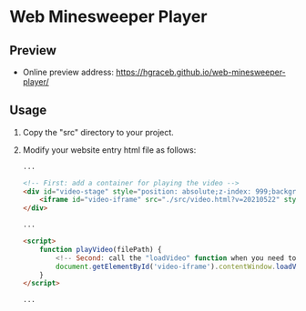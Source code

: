 # Web Minesweeper Player
## Preview

- Online preview address: https://hgraceb.github.io/web-minesweeper-player/

## Usage

1. Copy the "src" directory to your project.

2. Modify your website entry html file as follows:

   ```html
   ...
   
   <!-- First: add a container for playing the video -->
   <div id="video-stage" style="position: absolute;z-index: 999;background-color: rgba(0 ,0 ,0 ,0.33)">
       <iframe id="video-iframe" src="./src/video.html?v=20210522" style="border: 0;width: 0;height: 0;" scrolling="no"></iframe>
   </div>
   
   ...
   
   <script>
       function playVideo(filePath) {
           <!-- Second: call the "loadVideo" function when you need to play the video -->
           document.getElementById('video-iframe').contentWindow.loadVideo(filePath);
       }
   </script>
   
   ...
   ```

   